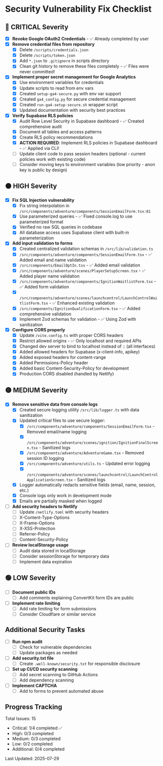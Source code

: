 # Security Vulnerability Fix Checklist

## 🔴 CRITICAL Severity

- [x] **Revoke Google OAuth2 Credentials** - ✅ Already completed by user
- [x] **Remove credential files from repository**
  - [x] Delete `/scripts/credentials.json`
  - [x] Delete `/scripts/token.json`
  - [x] Add `*.json` to `.gitignore` in scripts directory
  - [x] Clean git history to remove these files completely - ✅ Files were never committed!
- [x] **Implement proper secret management for Google Analytics**
  - [x] Use environment variables for credentials
  - [x] Update scripts to read from env vars
  - [x] Created `setup-ga4-secure.py` with env var support
  - [x] Created `ga4_config.py` for secure credential management
  - [x] Created `run-ga4-setup-secure.sh` wrapper script
  - [x] Updated documentation with security best practices
- [x] **Verify Supabase RLS policies**
  - [x] Audit Row Level Security in Supabase dashboard - ✅ Created comprehensive audit
  - [x] Document all tables and access patterns
  - [x] Create RLS policy recommendations
  - [x] **ACTION REQUIRED**: Implement RLS policies in Supabase dashboard - ✅ Applied via CLI!
  - [ ] Update client code to pass session headers (optional - current policies work with existing code)
  - [ ] Consider moving keys to environment variables (low priority - anon key is public by design)

## 🟠 HIGH Severity

- [x] **Fix SQL Injection vulnerability**
  - [x] Fix string interpolation in `/src/components/adventure/components/SessionEmailForm.tsx:81`
  - [x] Use parameterized queries - ✅ Fixed console.log to use parameterized format
  - [x] Verified no raw SQL queries in codebase
  - [x] All database access uses Supabase client with built-in parameterization
- [x] **Add input validation to forms**
  - [x] Created centralized validation schemas in `/src/lib/validation.ts`
  - [x] `/src/components/adventure/components/SessionEmailForm.tsx` - ✅ Added email and name validation
  - [x] `/src/components/EmailOptIn.tsx` - ✅ Added email validation
  - [x] `/src/components/adventure/scenes/PlayerSetupScreen.tsx` - ✅ Added player name validation
  - [x] `/src/components/adventure/components/IgnitionWaitlistForm.tsx` - ✅ Added form validation
  - [x] `/src/components/adventure/scenes/launchcontrol/LaunchControlWaitlistForm.tsx` - ✅ Enhanced existing validation
  - [x] `/src/components/IgnitionQualificationForm.tsx` - ✅ Added comprehensive validation
  - [x] Implement Zod schemas for validation - ✅ Using Zod with sanitization
- [x] **Configure CORS properly**
  - [x] Update `/vite.config.ts` with proper CORS headers
  - [x] Restrict allowed origins - ✅ Only localhost and required APIs
  - [x] Changed dev server to bind to localhost instead of :: (all interfaces)
  - [x] Added allowed headers for Supabase (x-client-info, apikey)
  - [x] Added exposed headers for content-range
  - [x] Added Permissions-Policy header
  - [x] Added basic Content-Security-Policy for development
  - [x] Production CORS disabled (handled by Netlify)

## 🟡 MEDIUM Severity

- [x] **Remove sensitive data from console logs**
  - [x] Created secure logging utility `/src/lib/logger.ts` with data sanitization
  - [x] Updated critical files to use secure logger:
    - [x] `/src/components/adventure/components/SessionEmailForm.tsx` - Removed email/name logging
    - [x] `/src/components/adventure/scenes/ignition/IgnitionFinalScreen.tsx` - Sanitized logs
    - [x] `/src/components/adventure/AdventureGame.tsx` - Removed session ID logging
    - [x] `/src/components/adventure/utils.ts` - Updated error logging
    - [x] `/src/components/adventure/scenes/launchcontrol/LaunchControlApplicationScreen.tsx` - Sanitized logs
  - [x] Logger automatically redacts sensitive fields (email, name, session, etc.)
  - [x] Console logs only work in development mode
  - [x] Emails are partially masked when logged
- [ ] **Add security headers to Netlify**
  - [ ] Update `/netlify.toml` with security headers
  - [ ] X-Content-Type-Options
  - [ ] X-Frame-Options
  - [ ] X-XSS-Protection
  - [ ] Referrer-Policy
  - [ ] Content-Security-Policy
- [ ] **Review localStorage usage**
  - [ ] Audit data stored in localStorage
  - [ ] Consider sessionStorage for temporary data
  - [ ] Implement data expiration

## 🟢 LOW Severity

- [ ] **Document public IDs**
  - [ ] Add comments explaining ConvertKit form IDs are public
- [ ] **Implement rate limiting**
  - [ ] Add rate limiting for form submissions
  - [ ] Consider Cloudflare or similar service

## Additional Security Tasks

- [ ] **Run npm audit**
  - [ ] Check for vulnerable dependencies
  - [ ] Update packages as needed
- [ ] **Add security.txt file**
  - [ ] Create `.well-known/security.txt` for responsible disclosure
- [ ] **Set up CI/CD security scanning**
  - [ ] Add secret scanning to GitHub Actions
  - [ ] Add dependency scanning
- [ ] **Implement CAPTCHA**
  - [ ] Add to forms to prevent automated abuse

## Progress Tracking

Total Issues: 15
- Critical: 1/4 completed ✅
- High: 0/3 completed
- Medium: 0/3 completed  
- Low: 0/2 completed
- Additional: 0/4 completed

Last Updated: 2025-07-29